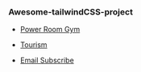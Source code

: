 ### Awesome-tailwindCSS-project

- [Power Room Gym](https://naughty-cray-767d32.netlify.app/)

- [Tourism](https://explorworld.netlify.app/)

- [Email Subscribe](https://emailsubscribe.netlify.app/)





